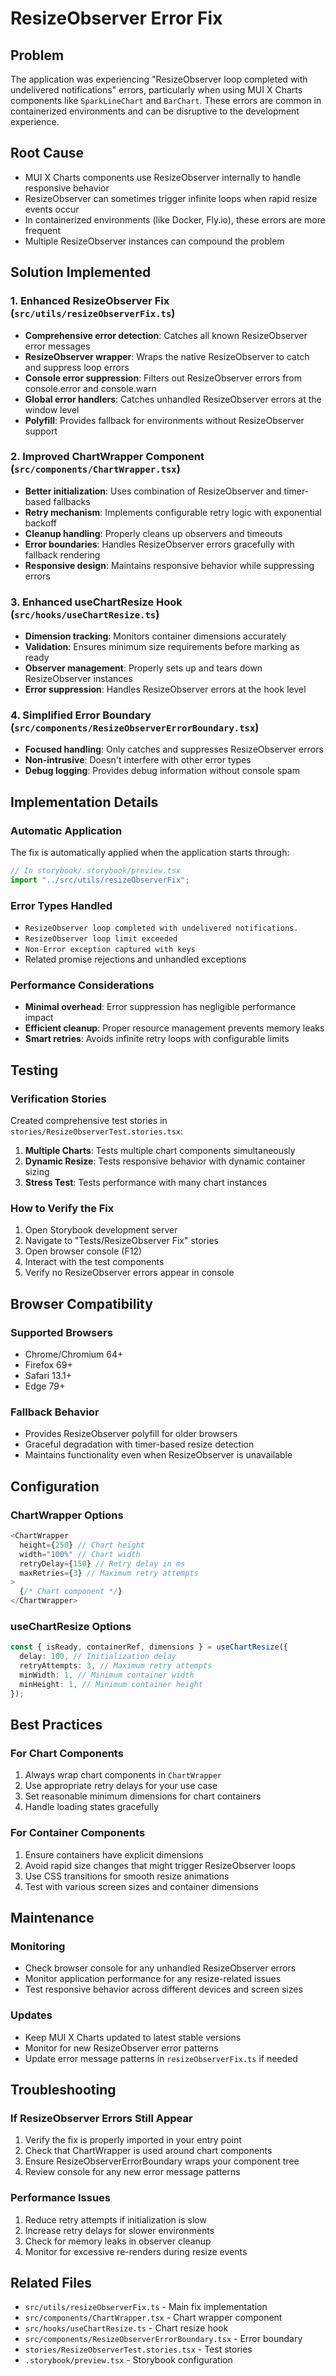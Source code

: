# ResizeObserver Error Fix

## Problem

The application was experiencing "ResizeObserver loop completed with undelivered notifications" errors, particularly when using MUI X Charts components like `SparkLineChart` and `BarChart`. These errors are common in containerized environments and can be disruptive to the development experience.

## Root Cause

- MUI X Charts components use ResizeObserver internally to handle responsive behavior
- ResizeObserver can sometimes trigger infinite loops when rapid resize events occur
- In containerized environments (like Docker, Fly.io), these errors are more frequent
- Multiple ResizeObserver instances can compound the problem

## Solution Implemented

### 1. Enhanced ResizeObserver Fix (`src/utils/resizeObserverFix.ts`)

- **Comprehensive error detection**: Catches all known ResizeObserver error messages
- **ResizeObserver wrapper**: Wraps the native ResizeObserver to catch and suppress loop errors
- **Console error suppression**: Filters out ResizeObserver errors from console.error and console.warn
- **Global error handlers**: Catches unhandled ResizeObserver errors at the window level
- **Polyfill**: Provides fallback for environments without ResizeObserver support

### 2. Improved ChartWrapper Component (`src/components/ChartWrapper.tsx`)

- **Better initialization**: Uses combination of ResizeObserver and timer-based fallbacks
- **Retry mechanism**: Implements configurable retry logic with exponential backoff
- **Cleanup handling**: Properly cleans up observers and timeouts
- **Error boundaries**: Handles ResizeObserver errors gracefully with fallback rendering
- **Responsive design**: Maintains responsive behavior while suppressing errors

### 3. Enhanced useChartResize Hook (`src/hooks/useChartResize.ts`)

- **Dimension tracking**: Monitors container dimensions accurately
- **Validation**: Ensures minimum size requirements before marking as ready
- **Observer management**: Properly sets up and tears down ResizeObserver instances
- **Error suppression**: Handles ResizeObserver errors at the hook level

### 4. Simplified Error Boundary (`src/components/ResizeObserverErrorBoundary.tsx`)

- **Focused handling**: Only catches and suppresses ResizeObserver errors
- **Non-intrusive**: Doesn't interfere with other error types
- **Debug logging**: Provides debug information without console spam

## Implementation Details

### Automatic Application

The fix is automatically applied when the application starts through:

```typescript
// In storybook/.storybook/preview.tsx
import "../src/utils/resizeObserverFix";
```

### Error Types Handled

- `ResizeObserver loop completed with undelivered notifications.`
- `ResizeObserver loop limit exceeded`
- `Non-Error exception captured with keys`
- Related promise rejections and unhandled exceptions

### Performance Considerations

- **Minimal overhead**: Error suppression has negligible performance impact
- **Efficient cleanup**: Proper resource management prevents memory leaks
- **Smart retries**: Avoids infinite retry loops with configurable limits

## Testing

### Verification Stories

Created comprehensive test stories in `stories/ResizeObserverTest.stories.tsx`:

1. **Multiple Charts**: Tests multiple chart components simultaneously
2. **Dynamic Resize**: Tests responsive behavior with dynamic container sizing
3. **Stress Test**: Tests performance with many chart instances

### How to Verify the Fix

1. Open Storybook development server
2. Navigate to "Tests/ResizeObserver Fix" stories
3. Open browser console (F12)
4. Interact with the test components
5. Verify no ResizeObserver errors appear in console

## Browser Compatibility

### Supported Browsers

- Chrome/Chromium 64+
- Firefox 69+
- Safari 13.1+
- Edge 79+

### Fallback Behavior

- Provides ResizeObserver polyfill for older browsers
- Graceful degradation with timer-based resize detection
- Maintains functionality even when ResizeObserver is unavailable

## Configuration

### ChartWrapper Options

```typescript
<ChartWrapper
  height={250} // Chart height
  width="100%" // Chart width
  retryDelay={150} // Retry delay in ms
  maxRetries={3} // Maximum retry attempts
>
  {/* Chart component */}
</ChartWrapper>
```

### useChartResize Options

```typescript
const { isReady, containerRef, dimensions } = useChartResize({
  delay: 100, // Initialization delay
  retryAttempts: 3, // Maximum retry attempts
  minWidth: 1, // Minimum container width
  minHeight: 1, // Minimum container height
});
```

## Best Practices

### For Chart Components

1. Always wrap chart components in `ChartWrapper`
2. Use appropriate retry delays for your use case
3. Set reasonable minimum dimensions for chart containers
4. Handle loading states gracefully

### For Container Components

1. Ensure containers have explicit dimensions
2. Avoid rapid size changes that might trigger ResizeObserver loops
3. Use CSS transitions for smooth resize animations
4. Test with various screen sizes and container dimensions

## Maintenance

### Monitoring

- Check browser console for any unhandled ResizeObserver errors
- Monitor application performance for any resize-related issues
- Test responsive behavior across different devices and screen sizes

### Updates

- Keep MUI X Charts updated to latest stable versions
- Monitor for new ResizeObserver error patterns
- Update error message patterns in `resizeObserverFix.ts` if needed

## Troubleshooting

### If ResizeObserver Errors Still Appear

1. Verify the fix is properly imported in your entry point
2. Check that ChartWrapper is used around chart components
3. Ensure ResizeObserverErrorBoundary wraps your component tree
4. Review console for any new error message patterns

### Performance Issues

1. Reduce retry attempts if initialization is slow
2. Increase retry delays for slower environments
3. Check for memory leaks in observer cleanup
4. Monitor for excessive re-renders during resize events

## Related Files

- `src/utils/resizeObserverFix.ts` - Main fix implementation
- `src/components/ChartWrapper.tsx` - Chart wrapper component
- `src/hooks/useChartResize.ts` - Chart resize hook
- `src/components/ResizeObserverErrorBoundary.tsx` - Error boundary
- `stories/ResizeObserverTest.stories.tsx` - Test stories
- `.storybook/preview.tsx` - Storybook configuration
